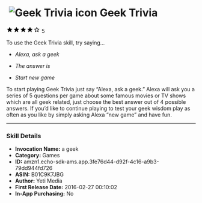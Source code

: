 # &nbsp;<img src="https://github.com/dale3h/alexa-skills-list/raw/master/skills/geek-trivia/B01C9K7JBG/app_icon" alt="Geek Trivia icon" width="36"> Geek Trivia
![4 stars](../../../images/ic_star_black_18dp_1x.png)![4 stars](../../../images/ic_star_black_18dp_1x.png)![4 stars](../../../images/ic_star_black_18dp_1x.png)![4 stars](../../../images/ic_star_black_18dp_1x.png)![4 stars](../../../images/ic_star_border_black_18dp_1x.png) 5

To use the Geek Trivia skill, try saying...

* *Alexa, ask a geek*

* *The answer is*

* *Start new game*

To start playing Geek Trivia just say “Alexa, ask a geek.”  Alexa will ask you a series of 5 questions per game about some famous movies or TV shows which are all geek related, just choose the best answer out of 4 possible answers.  If you’d like to continue playing to test your geek wisdom play as often as you like by simply asking Alexa “new game” and have fun.

***

### Skill Details

* **Invocation Name:** a geek
* **Category:** Games
* **ID:** amzn1.echo-sdk-ams.app.3fe76d44-d92f-4c16-a9b3-79dd944fd726
* **ASIN:** B01C9K7JBG
* **Author:** Yeti Media
* **First Release Date:** 2016-02-27 00:10:02
* **In-App Purchasing:** No
